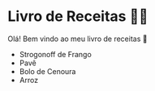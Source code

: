 # Livro de Receitas :woman_cook:

Olá! Bem vindo ao meu livro de receitas :clap:

- Strogonoff de Frango
- Pavê
- Bolo de Cenoura
- Arroz

